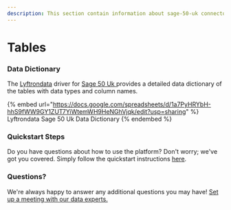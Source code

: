```yaml
---
description: This section contain information about sage-50-uk connector tables information
---
```


# Tables

### Data Dictionary

The [Lyftrondata](https://www.lyftrondata.com/) driver for [Sage 50 Uk](https://www.lyftrondata.com/integration/sage-50-uk/)[ ](https://www.lyftrondata.com/integration/sage-50-uk/)provides a detailed data dictionary of the tables with data types and column names.

{% embed url="https://docs.google.com/spreadsheets/d/1a7PyHRYbH-hhS9fWW9GY1ZUT7YiWtemWH9HeNGhVjqk/edit?usp=sharing" %}
Lyftrondata Sage 50 Uk Data Dictionary
{% endembed %}

### Quickstart Steps

Do you have questions about how to use the platform? Don't worry; we've got you covered. Simply follow the quickstart instructions [here](../../../../quickstart-steps.md).

### Questions? <a href="#questions" id="questions"></a>

We're always happy to answer any additional questions you may have! [Set up a meeting with our data experts.](https://www.lyftrondata.com/book-a-meeting/)

